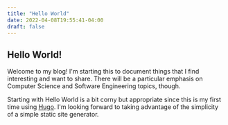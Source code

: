 ```yaml
---
title: "Hello World"
date: 2022-04-08T19:55:41-04:00
draft: false
---
```


## Hello World!

Welcome to my blog! I'm starting this to document things that I find interesting and want to share. There will be a particular emphasis on Computer Science and Software Engineering topics, though.

Starting with Hello World is a bit corny but appropriate since this is my first time using [Hugo](https://gohugo.io/). I'm looking forward to taking advantage of the simplicity of a simple static site generator.
